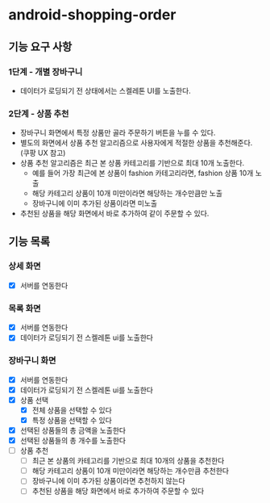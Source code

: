 # android-shopping-order

## 기능 요구 사항

### 1단계 - 개별 장바구니

- 데이터가 로딩되기 전 상태에서는 스켈레톤 UI를 노출한다.

### 2단계 - 상품 추천

- 장바구니 화면에서 특정 상품만 골라 주문하기 버튼을 누를 수 있다.
- 별도의 화면에서 상품 추천 알고리즘으로 사용자에게 적절한 상품을 추천해준다. (쿠팡 UX 참고)
- 상품 추천 알고리즘은 최근 본 상품 카테고리를 기반으로 최대 10개 노출한다.
  - 예를 들어 가장 최근에 본 상품이 fashion 카테고리라면, fashion 상품 10개 노출
  - 해당 카테고리 상품이 10개 미만이라면 해당하는 개수만큼만 노출
  - 장바구니에 이미 추가된 상품이라면 미노출
- 추천된 상품을 해당 화면에서 바로 추가하여 같이 주문할 수 있다.


## 기능 목록

### 상세 화면

- [x] 서버를 연동한다

### 목록 화면

- [x] 서버를 연동한다
- [x] 데이터가 로딩되기 전 스켈레톤 ui를 노출한다

### 장바구니 화면

- [x] 서버를 연동한다
- [x] 데이터가 로딩되기 전 스켈레톤 ui를 노출한다
- [x] 상품 선택
  - [x] 전체 상품을 선택할 수 있다
  - [x] 특정 상품을 선택할 수 있다
- [x] 선택된 상품들의 총 금액을 노출한다
- [x] 선택된 상품들의 총 개수를 노출한다
- [ ] 상품 추천
  - [ ] 최근 본 상품의 카테고리를 기반으로 최대 10개의 상품을 추천한다
  - [ ] 해당 카테고리 상품이 10개 미만이라면 해당하는 개수만큼 추천한다
  - [ ] 장바구니에 이미 추가된 상품이라면 추천하지 않는다
  - [ ] 추천된 상품을 해당 화면에서 바로 추가하여 주문할 수 있다
